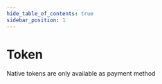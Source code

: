 ```yaml
---
hide_table_of_contents: true
sidebar_position: 1
---
```


# Token

Native tokens are only available as payment method
